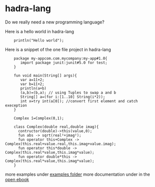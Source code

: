 # hadra-lang
Do we really need a new programming language?

Here is a hello world in hadra-lang

```hl
    println("Hello world");  
```

Here is a snippet of the one file project in hadra-lang
```hl
    package my-appcom.com.mycompany:my-app#1.0{
       import package junit:junit#5.0 for test;
    }
  
    fun void main(String[] args){
       var a=1î+2;
       var b=1î+2;
       println(a+b)
       (a,b)=(b,a); // using Tuples to swap a and b
       String[] a=(for i:[1..10] String(i*2));
       int x=try int(a[0]); //convert first element and catch exeception
    }

    Complex î=Complex(0,1);

    class Complex(double real,double imag){
      contructor(double)->this(value,0);
      fun abs -> sqrt(real²+imag²);
      fun operator this+Complex -> Complex(this.real+value.real,this.imag+value.imag);
      fun operator this*double -> Complex(this.real*value,this.imag*value);
      fun operator double*this -> Complex(this.real*value,this.imag*value);
    }
```
more examples under [examples folder](build/hadra-build-tool/src/test/resources/net/hl/test/compiler/examples/README.md)
more documentation under in the [open ebook](doc/ebook/hadra-lang-book.md)